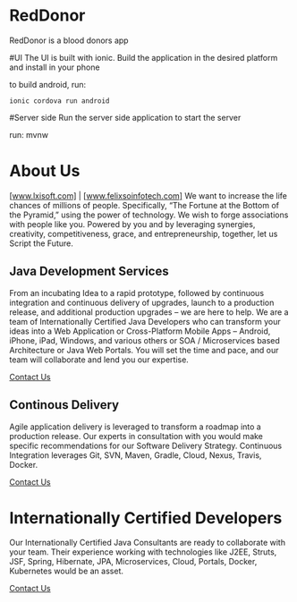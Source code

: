 # RedDonor
RedDonor is a blood donors app

#UI
The UI is built with ionic. Build the application in the desired platform and install in your phone

to build android, run:

    ionic cordova run android
    
#Server side
Run the server side application to start the server

run:
  mvnw
  
  # About Us

[www.lxisoft.com] | [www.felixsoinfotech.com]
We want to increase the life chances of millions of people. Specifically, “The Fortune at the Bottom of the Pyramid,” using the power of technology. We wish to forge associations with people like you. Powered by you and by leveraging synergies, creativity, competitiveness, grace, and entrepreneurship, together, let us Script the Future.

## Java Development Services

From an incubating Idea to a rapid prototype, followed by continuous integration and continuous delivery of upgrades, launch to a production release, and additional production upgrades – we are here to help. We are a team of Internationally Certified Java Developers who can transform your ideas into a Web Application or Cross-Platform Mobile Apps – Android, iPhone, iPad, Windows, and various others or SOA / Microservices based Architecture or Java Web Portals. You will set the time and pace, and our team will collaborate and lend you our expertise.

[Contact Us](http://felixsoinfotech.com/#contact)


## Continous Delivery

Agile application delivery is leveraged to transform a roadmap into a production release. Our experts in consultation with you would make specific recommendations for our Software Delivery Strategy. Continuous Integration leverages Git, SVN, Maven, Gradle, Cloud, Nexus, Travis, Docker.

[Contact Us](http://felixsoinfotech.com/#contact)


# Internationally Certified Developers

Our Internationally Certified Java Consultants are ready to collaborate with your team. Their experience working with technologies like J2EE, Struts, JSF, Spring, Hibernate, JPA, Microservices, Cloud, Portals, Docker, Kubernetes would be an asset.

[Contact Us](http://felixsoinfotech.com/#contact)

